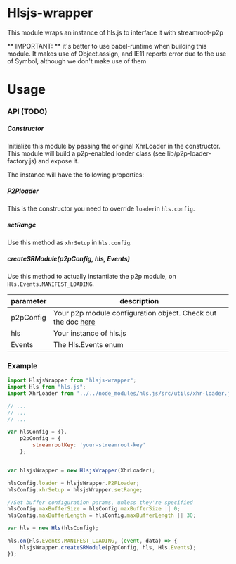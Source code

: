 # Hlsjs-wrapper

This module wraps an instance of hls.js to interface it with streamroot-p2p

** IMPORTANT: ** it's better to use babel-runtime when building this module. It makes use of Object.assign, and IE11 reports error due to the use of Symbol, although we don't make use of them

# Usage

### API (TODO)

##### Constructor

Initialize this module by passing the original XhrLoader in the constructor. This module will build a p2p-enabled loader class (see lib/p2p-loader-factory.js) and expose it.

The instance will have the following properties:

##### P2Ploader

This is the constructor you need to override `loader`in `hls.config`.

##### setRange

Use this method as `xhrSetup` in `hls.config`.

##### createSRModule(p2pConfig, hls, Events)

Use this method to actually instantiate the p2p module, on `Hls.Events.MANIFEST_LOADING`.

parameter | description
----------|--------------
p2pConfig | Your p2p module configuration object. Check out the doc [here](https://streamroot.readme.io/docs/p2p-config)
hls       | Your instance of hls.js
Events | The Hls.Events enum


### Example

```javascript
import HlsjsWrapper from "hlsjs-wrapper";
import Hls from "hls.js";
import XhrLoader from '../../node_modules/hls.js/src/utils/xhr-loader.js';

// ...
// ...
// ...

var hlsConfig = {},
    p2pConfig = {
        streamrootKey: 'your-streamroot-key'
    };


var hlsjsWrapper = new HlsjsWrapper(XhrLoader);

hlsConfig.loader = hlsjsWrapper.P2PLoader;
hlsConfig.xhrSetup = hlsjsWrapper.setRange;

//Set buffer configuration params, unless they're specified
hlsConfig.maxBufferSize = hlsConfig.maxBufferSize || 0;
hlsConfig.maxBufferLength = hlsConfig.maxBufferLength || 30;

var hls = new Hls(hlsConfig);

hls.on(Hls.Events.MANIFEST_LOADING, (event, data) => {
    hlsjsWrapper.createSRModule(p2pConfig, hls, Hls.Events);
});
```
